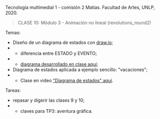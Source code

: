 Tecnología multimedial 1 - comisión 2 Matias. Facultad de Artes, UNLP, 2020.

> CLASE 10: Módulo 3 - Animación no lineal (revolutions_round2)

Temas:

- Diseño de un diagrama de estados con [draw.io](https://app.diagrams.net);
- - diferencia entre ESTADO y EVENTO;
- - [diagrama desarrollado en clase aquí](https://github.com/matiasjl/TM1-2020/blob/master/clase10_6_9/diagrama-de-estados.pdf);
- Diagrama de estados aplicada a ejemplo sencillo: "vacaciones";
- - Clase en video ["Diagrama de estados" aquí](https://youtu.be/bBrM_ILwMuQ).


Tareas:
- repasar y digerir las clases 9 y 10;
- - claves para TP3: aventura gráfica.
